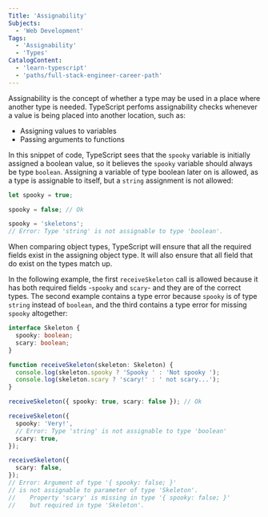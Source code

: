 ```yaml
---
Title: 'Assignability'
Subjects:
  - 'Web Development'
Tags:
  - 'Assignability'
  - 'Types'
CatalogContent:
  - 'learn-typescript'
  - 'paths/full-stack-engineer-career-path'
---
```


Assignability is the concept of whether a type may be used in a place where another type is needed.
TypeScript perfoms assignability checks whenever a value is being placed into another location, such as:

- Assigning values to variables
- Passing arguments to functions

In this snippet of code, TypeScript sees that the `spooky` variable is initially assigned a boolean value, so it believes the `spooky` variable should always be type `boolean`.
Assigning a variable of type boolean later on is allowed, as a type is assignable to itself, but a `string` assignment is not allowed:

```ts
let spooky = true;

spooky = false; // Ok

spooky = 'skeletons';
// Error: Type 'string' is not assignable to type 'boolean'.
```

When comparing object types, TypeScript will ensure that all the required fields exist in the assigning object type.
It will also ensure that all field that do exist on the types match up.

In the following example, the first `receiveSkeleton` call is allowed because it has both required fields -`spooky` and `scary`- and they are of the correct types.
The second example contains a type error because `spooky` is of type `string` instead of `boolean`, and the third contains a type error for missing `spooky` altogether:

```ts
interface Skeleton {
  spooky: boolean;
  scary: boolean;
}

function receiveSkeleton(skeleton: Skeleton) {
  console.log(skeleton.spooky ? 'Spooky ' : 'Not spooky ');
  console.log(skeleton.scary ? 'scary!' : ' not scary...');
}

receiveSkeleton({ spooky: true, scary: false }); // Ok

receiveSkeleton({
  spooky: 'Very!',
  // Error: Type 'string' is not assignable to type 'boolean'
  scary: true,
});

receiveSkeleton({
  scary: false,
});
// Error: Argument of type '{ spooky: false; }'
// is not assignable to parameter of type 'Skeleton'.
//    Property 'scary' is missing in type '{ spooky: false; }'
//    but required in type 'Skeleton'.
```
